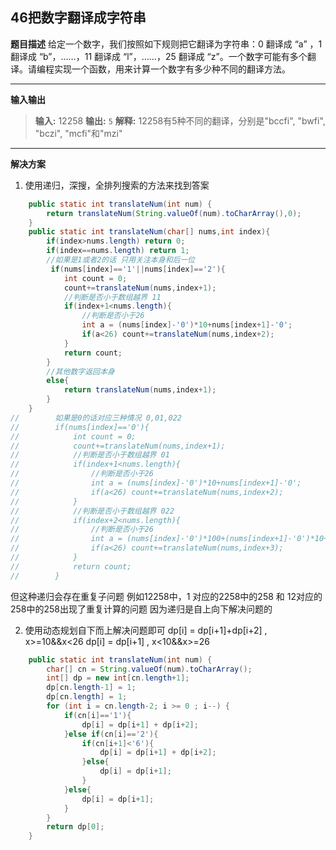 ## 46把数字翻译成字符串 
**题目描述**
给定一个数字，我们按照如下规则把它翻译为字符串：0 翻译成 “a” ，1 翻译成 “b”，……，11 翻译成 “l”，……，25 翻译成 “z”。一个数字可能有多个翻译。请编程实现一个函数，用来计算一个数字有多少种不同的翻译方法。

---
**输入输出**
>**输入:** 12258
**输出:** `5` 
**解释:** 12258有5种不同的翻译，分别是"bccfi", "bwfi", "bczi", "mcfi"和"mzi"
---
**解决方案**
1. 使用递归，深搜，全排列搜索的方法来找到答案
```java
    public static int translateNum(int num) {
        return translateNum(String.valueOf(num).toCharArray(),0);
    }
    public static int translateNum(char[] nums,int index){
        if(index>nums.length) return 0;
        if(index==nums.length) return 1;
        //如果是1或者2的话 只用关注本身和后一位
         if(nums[index]=='1'||nums[index]=='2'){
            int count = 0;
            count+=translateNum(nums,index+1);
            //判断是否小于数组越界 11
            if(index+1<nums.length){
                //判断是否小于26
                int a = (nums[index]-'0')*10+nums[index+1]-'0';
                if(a<26) count+=translateNum(nums,index+2);
            }
            return count;
        }
        //其他数字返回本身
        else{
            return translateNum(nums,index+1);
        }
    }
//        如果是0的话对应三种情况 0,01,022
//        if(nums[index]=='0'){
//            int count = 0;
//            count+=translateNum(nums,index+1);
//            //判断是否小于数组越界 01
//            if(index+1<nums.length){
//                //判断是否小于26
//                int a = (nums[index]-'0')*10+nums[index+1]-'0';
//                if(a<26) count+=translateNum(nums,index+2);
//            }
//            //判断是否小于数组越界 022
//            if(index+2<nums.length){
//                //判断是否小于26
//                int a = (nums[index]-'0')*100+(nums[index+1]-'0')*10+nums[index+2]-'0';
//                if(a<26) count+=translateNum(nums,index+3);
//            }
//            return count;
//        }
```
但这种递归会存在重复子问题
例如12258中，1 对应的2258中的258
和 12对应的258中的258出现了重复计算的问题
因为递归是自上向下解决问题的

2. 使用动态规划自下而上解决问题即可
dp[i] = dp[i+1]+dp[i+2] , x>=10&&x<26
dp[i] = dp[i+1] , x<10&&x>=26
```java
    public static int translateNum(int num) {
        char[] cn = String.valueOf(num).toCharArray();
        int[] dp = new int[cn.length+1];
        dp[cn.length-1] = 1;
        dp[cn.length] = 1;
        for (int i = cn.length-2; i >= 0 ; i--) {
            if(cn[i]=='1'){
                dp[i] = dp[i+1] + dp[i+2];
            }else if(cn[i]=='2'){
                if(cn[i+1]<'6'){
                    dp[i] = dp[i+1] + dp[i+2];
                }else{
                    dp[i] = dp[i+1];
                }
            }else{
                dp[i] = dp[i+1];
            }
        }
        return dp[0];
    }
```

